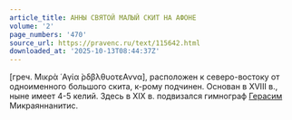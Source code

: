 ```yaml
---
article_title: АННЫ СВЯТОЙ МАЛЫЙ СКИТ НА АФОНЕ
volume: '2'
page_numbers: '470'
source_url: https://pravenc.ru/text/115642.html
downloaded_at: '2025-10-13T08:44:37Z'
---
```


[греч. Μικρὰ ῾Αγία ̀ρδβλθυοτεΑννα], расположен к северо-востоку от одноименного большого скита, к-рому подчинен. Основан в XVIII в., ныне имеет 4-5 келий. Здесь в XIX в. подвизался гимнограф [Герасим](https://pravenc.ru/text/Герасим.html) Микраяннанитис.
